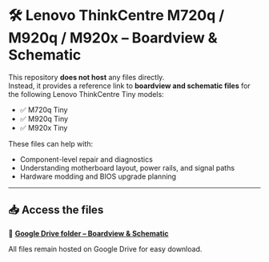 # 🛠️ Lenovo ThinkCentre M720q / M920q / M920x – Boardview & Schematic

This repository **does not host** any files directly.  
Instead, it provides a reference link to **boardview and schematic files** for the following Lenovo ThinkCentre Tiny models:
- ✅ M720q Tiny
- ✅ M920q Tiny
- ✅ M920x Tiny

These files can help with:
- Component-level repair and diagnostics
- Understanding motherboard layout, power rails, and signal paths
- Hardware modding and BIOS upgrade planning

---

## 📥 Access the files

🔗 [**Google Drive folder – Boardview & Schematic**](https://drive.google.com/drive/folders/1PbOBiAmKG6ls85OmZaaPQPaNJitxXBxA?usp=sharing)

All files remain hosted on Google Drive for easy download.

